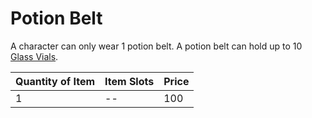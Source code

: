 # Potion Belt

A character can only wear 1 potion belt. A potion belt can hold up to 10 [Glass Vials](../10%20Coins/Glass%20Vial.md).

| Quantity of Item | Item Slots | Price |
| ---------------- | ---------- | ----- |
| 1                | --         | 100   |
